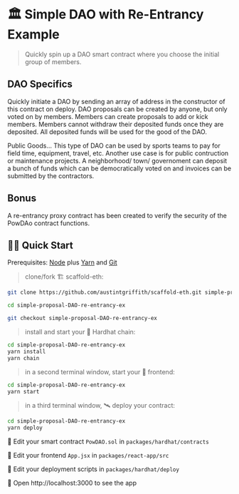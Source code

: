 # 🏛️ Simple DAO with Re-Entrancy Example

> Quickly spin up a DAO smart contract where you choose the initial group of members.

## DAO Specifics

Quickly initiate a DAO by sending an array of address in the constructor of this contract on deploy. DAO proposals can be created by anyone, but only voted on by members. Members can create proposals to add or kick members. Members cannot withdraw their deposited funds once they are deposited. All deposited funds will be used for the good of the DAO.

Public Goods...
This type of DAO can be used by sports teams to pay for field time, equipment, travel, etc. Another use case is for public contruction or maintenance projects. 
A neighborhood/ town/ governoment can deposit a bunch of funds which can be democratically voted on and invoices can be submitted by the contractors.  

## Bonus

A re-entrancy proxy contract has been created to verify the security of the PowDAo contract functions. 

## 🏄‍♂️ Quick Start

Prerequisites: [Node](https://nodejs.org/en/download/) plus [Yarn](https://classic.yarnpkg.com/en/docs/install/) and [Git](https://git-scm.com/downloads)

> clone/fork 🏗 scaffold-eth:

```bash
git clone https://github.com/austintgriffith/scaffold-eth.git simple-proposal-DAO-re-entrancy-ex

cd simple-proposal-DAO-re-entrancy-ex

git checkout simple-proposal-DAO-re-entrancy-ex
```

> install and start your 👷‍ Hardhat chain:

```bash
cd simple-proposal-DAO-re-entrancy-ex
yarn install
yarn chain
```

> in a second terminal window, start your 📱 frontend:

```bash
cd simple-proposal-DAO-re-entrancy-ex
yarn start
```

> in a third terminal window, 🛰 deploy your contract:

```bash
cd simple-proposal-DAO-re-entrancy-ex
yarn deploy
```

🔏 Edit your smart contract `PowDAO.sol` in `packages/hardhat/contracts`

📝 Edit your frontend `App.jsx` in `packages/react-app/src`

💼 Edit your deployment scripts in `packages/hardhat/deploy`

📱 Open http://localhost:3000 to see the app